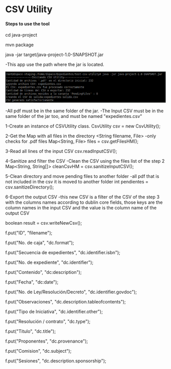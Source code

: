 # CSV Utility

#### Steps to use the tool
cd java-project

mvn package

java -jar target/java-project-1.0-SNAPSHOT.jar

-This app use the path where the jar is located.

![img.png](img.png)


-All pdf must be in the same folder of the jar.
-The Input CSV must be in the same folder of the jar too, and must be named "expedientes.csv"

1-Create an instance of CSVUtility class.
CsvUtility csv = new CsvUtility();

2-Get the Map with all files in the directory <String filename, File>
-only checks for .pdf files
Map<String, File> files = csv.getFilesHM();

3-Read all lines of the input CSV
csv.readInputCSV();

4-Sanitize and filter the CSV
-Clean the CSV using the files list of the step 2
Map<String, String[]> cleanCsvHM = csv.sanitizeInputCSV();

5-Clean directory and move pending files to another folder
-all pdf that is not included in the csv it is moved to another folder
int pendientes = csv.sanitizeDirectory();

6-Export the output CSV
-this new CSV is a filter of the CSV of the step 3 with the columns names according to dublin core fields,
those keys are the column names in the input CSV and the value is the column name of the output CSV

boolean result = csv.writeNewCsv();

f.put("ID", "filename");

f.put("No. de caja", "dc.format");

f.put("Secuencia de expedientes", "dc.identifier.isbn");

f.put("No. de expediente", "dc.identifier");

f.put("Contenido", "dc:description");

f.put("Fecha", "dc:date");

f.put("No. de Ley/Resolución/Decreto", "dc.identifier.govdoc");

f.put("Observaciones", "dc.description.tableofcontents");

f.put("Tipo de Iniciativa", "dc.identifier.other");

f.put("Resolución / contrato", "dc.type");

f.put("Titulo", "dc.title");

f.put("Proponentes", "dc.provenance");

f.put("Comision", "dc.subject");

f.put("Sesiones", "dc.description.sponsorship");


